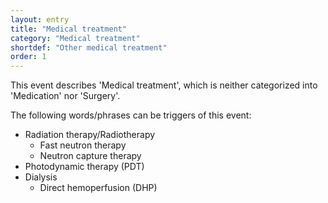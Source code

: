 ```yaml
---
layout: entry
title: "Medical treatment"
category: "Medical treatment"
shortdef: "Other medical treatment"
order: 1
---
```


This event describes 'Medical treatment', which is neither categorized into 'Medication' nor 'Surgery'.

The following words/phrases can be triggers of this event:

- Radiation therapy/Radiotherapy
  - Fast neutron therapy
  - Neutron capture therapy
- Photodynamic therapy (PDT)
- Dialysis
  - Direct hemoperfusion (DHP)


